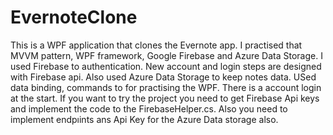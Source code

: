 # EvernoteClone
This is a WPF application that clones the Evernote app. I practised that MVVM pattern, WPF framework, Google Firebase and Azure Data Storage.
I used Firebase to authentication. New account and login steps are designed with Firebase api.
Also used Azure Data Storage to keep notes data. 
USed data binding, commands to for practising the WPF.
There is a account login at the start. If you want to try the project you need to get Firebase Api keys and implement the code to the FirebaseHelper.cs.
Also you need to implement endpıints ans Api Key for the Azure Data storage also.

